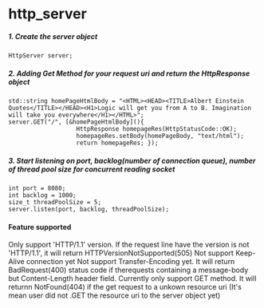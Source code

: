 # http_server
##### 1. Create the server object
```
HttpServer server;
```

##### 2. Adding Get Method for your request uri and return the HttpResponse object
```
std::string homePageHtmlBody = "<HTML><HEAD><TITLE>Albert Einstein Quotes</TITLE></HEAD><H1>Logic will get you from A to B. Imagination will take you everywhere</H1></HTML>";
server.GET("/", [&homePageHtmlBody](){
                   HttpResponse homepageRes(HttpStatusCode::OK);
                   homepageRes.setBody(homePageBody, "text/html");
                   return homepageRes; });
```

##### 3. Start listening on port, backlog(number of connection queue), number of thread pool size for concurrent reading socket
```
int port = 8080;
int backlog = 1000;
size_t threadPoolSize = 5;
server.listen(port, backlog, threadPoolSize);
```

#### Feature supported
Only support 'HTTP/1.1' version. If the request line have the version is not 'HTTP/1.1', it will return HTTPVersionNotSupported(505)
Not support Keep-Alive connection yet
Not support Transfer-Encoding yet. It will return BadRequest(400) status code if therequests containing a message-body but Content-Length header field.
Currently only support GET method. It will returnn NotFound(404) if the get request to a unkown resource uri (It's mean user did not .GET the resource uri to the server object yet)



